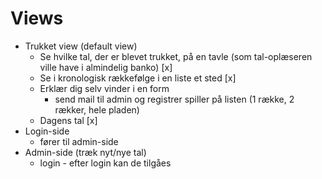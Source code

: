 # Views

- Trukket view (default view)
  - Se hvilke tal, der er blevet trukket, på en tavle (som tal-oplæseren ville have i almindelig banko) [x]
  - Se i kronologisk rækkefølge i en liste et sted [x]
  - Erklær dig selv vinder i en form
    - send mail til admin og registrer spiller på listen (1 række, 2 rækker, hele pladen)
  - Dagens tal [x]
- Login-side
  - fører til admin-side
- Admin-side (træk nyt/nye tal)
  - login - efter login kan de tilgåes
  